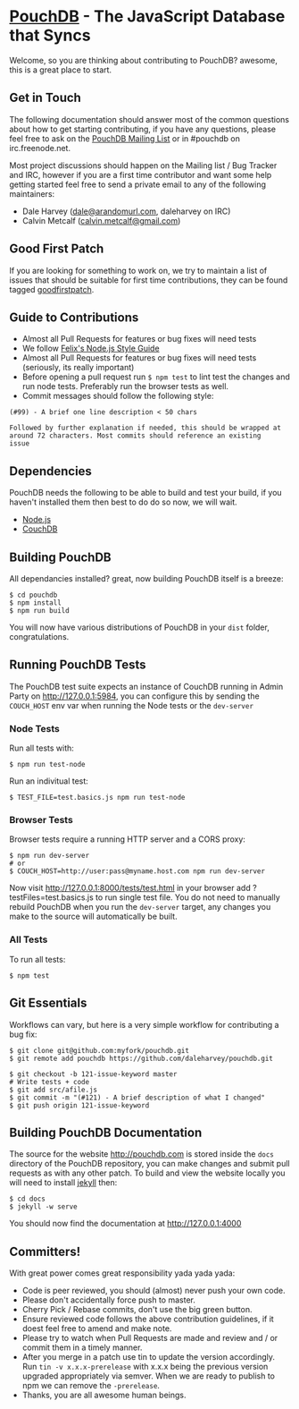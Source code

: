 [PouchDB](http://pouchdb.com/) - The JavaScript Database that Syncs
==================================================

Welcome, so you are thinking about contributing to PouchDB? awesome, this is a great place to start.

Get in Touch
------------

The following documentation should answer most of the common questions about how to get starting contributing, if you have any questions, please feel free to ask on the
[PouchDB Mailing List](https://groups.google.com/forum/#!forum/pouchdb) or in #pouchdb on irc.freenode.net.

Most project discussions should happen on the Mailing list / Bug Tracker and IRC, however if you are a first time contributor and want some help getting started feel free to send a private email to any of the following maintainers:

 * Dale Harvey (dale@arandomurl.com, daleharvey on IRC)
 * Calvin Metcalf (calvin.metcalf@gmail.com)


Good First Patch
----------------

If you are looking for something to work on, we try to maintain a list of issues that should be suitable for first time contributions, they can be found tagged [goodfirstpatch](https://github.com/daleharvey/pouchdb/issues?labels=goodfirstpatch&state=open).


Guide to Contributions
--------------------------------------

  * Almost all Pull Requests for features or bug fixes will need tests
  * We follow [Felix's Node.js Style Guide](http://nodeguide.com/style.html)
  * Almost all Pull Requests for features or bug fixes will need tests (seriously, its really important)
  * Before opening a pull request run `$ npm test` to lint test the changes and run node tests. Preferably run the browser tests as well.
  * Commit messages should follow the following style:

```
(#99) - A brief one line description < 50 chars

Followed by further explanation if needed, this should be wrapped at
around 72 characters. Most commits should reference an existing
issue
```

Dependencies
--------------------------------------

PouchDB needs the following to be able to build and test your build, if you haven't installed them then best to do do so now, we will wait.

  * [Node.js](http://nodejs.org/)
  * [CouchDB](http://couchdb.apache.org/)

Building PouchDB
--------------------------------------

All dependancies installed? great, now building PouchDB itself is a breeze:

    $ cd pouchdb
    $ npm install
    $ npm run build

You will now have various distributions of PouchDB in your `dist` folder, congratulations.

Running PouchDB Tests
--------------------------------------

The PouchDB test suite expects an instance of CouchDB running in Admin Party on http://127.0.0.1:5984, you can configure this by sending the `COUCH_HOST` env var when running the Node tests or the `dev-server`

### Node Tests

Run all tests with:

    $ npm run test-node

Run an indivitual test:

    $ TEST_FILE=test.basics.js npm run test-node

### Browser Tests

Browser tests require a running HTTP server and a CORS proxy:

    $ npm run dev-server
    # or
    $ COUCH_HOST=http://user:pass@myname.host.com npm run dev-server

Now visit http://127.0.0.1:8000/tests/test.html in your browser add ?testFiles=test.basics.js to run single test file. You do not need to manually rebuild PouchDB when you run the `dev-server` target, any changes you make to the source will automatically be built.

### All Tests

To run all tests:

    $ npm test

Git Essentials
--------------------------------------

Workflows can vary, but here is a very simple workflow for contributing a bug fix:

    $ git clone git@github.com:myfork/pouchdb.git
    $ git remote add pouchdb https://github.com/daleharvey/pouchdb.git

    $ git checkout -b 121-issue-keyword master
    # Write tests + code
    $ git add src/afile.js
    $ git commit -m "(#121) - A brief description of what I changed"
    $ git push origin 121-issue-keyword

Building PouchDB Documentation
--------------------------------------

The source for the website http://pouchdb.com is stored inside the `docs` directory of the PouchDB repository, you can make changes and submit pull requests as with any other patch. To build and view the website locally you will need to install [jekyll](http://jekyllrb.com/) then:

    $ cd docs
    $ jekyll -w serve

You should now find the documentation at http://127.0.0.1:4000

Committers!
--------------

With great power comes great responsibility yada yada yada:

 * Code is peer reviewed, you should (almost) never push your own code.
 * Please don't accidentally force push to master.
 * Cherry Pick / Rebase commits, don't use the big green button.
 * Ensure reviewed code follows the above contribution guidelines, if it doest feel free to amend and make note.
 * Please try to watch when Pull Requests are made and review and / or commit them in a timely manner.
 * After you merge in a patch use tin to update the version accordingly. Run `tin -v x.x.x-prerelease` with x.x.x being the previous version upgraded appropriately via semver. When we are ready to publish to npm we can remove the `-prerelease`.
 * Thanks, you are all awesome human beings.
